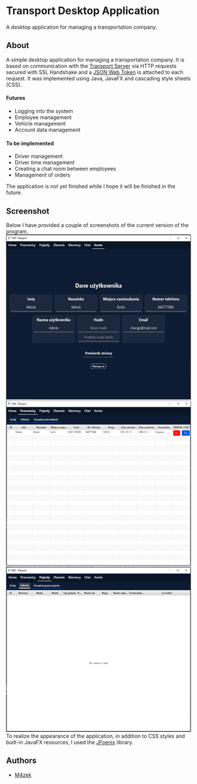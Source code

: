 # Transport Desktop Application
A desktop application for managing a transportation company.

## About
A simple desktop application for managing a transportation company.
It is based on communication with the [Transport Server](https://github.com/M4zek/TransportServer) via HTTP requests secured with SSL Handshake 
and a [JSON Web Token](https://jwt.io/introduction) is attached to each request. 
It was implemented using Java, JavaFX and cascading style sheets (CSS).


#### Futures
- Logging into the system
- Employee management
- Vehicle management
- Account data management 

#### To be implemented
- Driver management
- Driver time management
- Creating a chat room between employees
- Management of orders

The application is not yet finished while I hope it will be finished in the future.

## Screenshot
Below I have provided a couple of screenshots of the current version of the program.</br>
<img src="https://github.com/M4zek/TransportDesktopApp/blob/master/src/main/resources/ss/account.png" width="600" height="450" />
<img src="https://github.com/M4zek/TransportDesktopApp/blob/master/src/main/resources/ss/employee.png" width="600" height="450" />
<img src="https://github.com/M4zek/TransportDesktopApp/blob/master/src/main/resources/ss/vehicle.png" width="600" height="450" />
</br>
To realize the appearance of the application, in addition to CSS styles and built-in JavaFX resources, I used the [JFoenix](https://github.com/sshahine/JFoenix) library.

## Authors
- [M4zek](https://github.com/M4zek)
